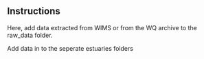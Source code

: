 ## Instructions

Here, add data extracted from WIMS or from the WQ archive to the raw_data folder.

Add data in to the seperate estuaries folders
